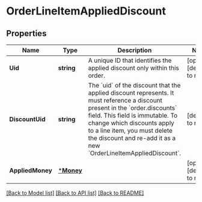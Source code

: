 # OrderLineItemAppliedDiscount

## Properties
Name | Type | Description | Notes
------------ | ------------- | ------------- | -------------
**Uid** | **string** | A unique ID that identifies the applied discount only within this order. | [optional] [default to null]
**DiscountUid** | **string** | The &#x60;uid&#x60; of the discount that the applied discount represents. It must reference a discount present in the &#x60;order.discounts&#x60; field.  This field is immutable. To change which discounts apply to a line item, you must delete the discount and re-add it as a new &#x60;OrderLineItemAppliedDiscount&#x60;. | [default to null]
**AppliedMoney** | [***Money**](Money.md) |  | [optional] [default to null]

[[Back to Model list]](../README.md#documentation-for-models) [[Back to API list]](../README.md#documentation-for-api-endpoints) [[Back to README]](../README.md)

